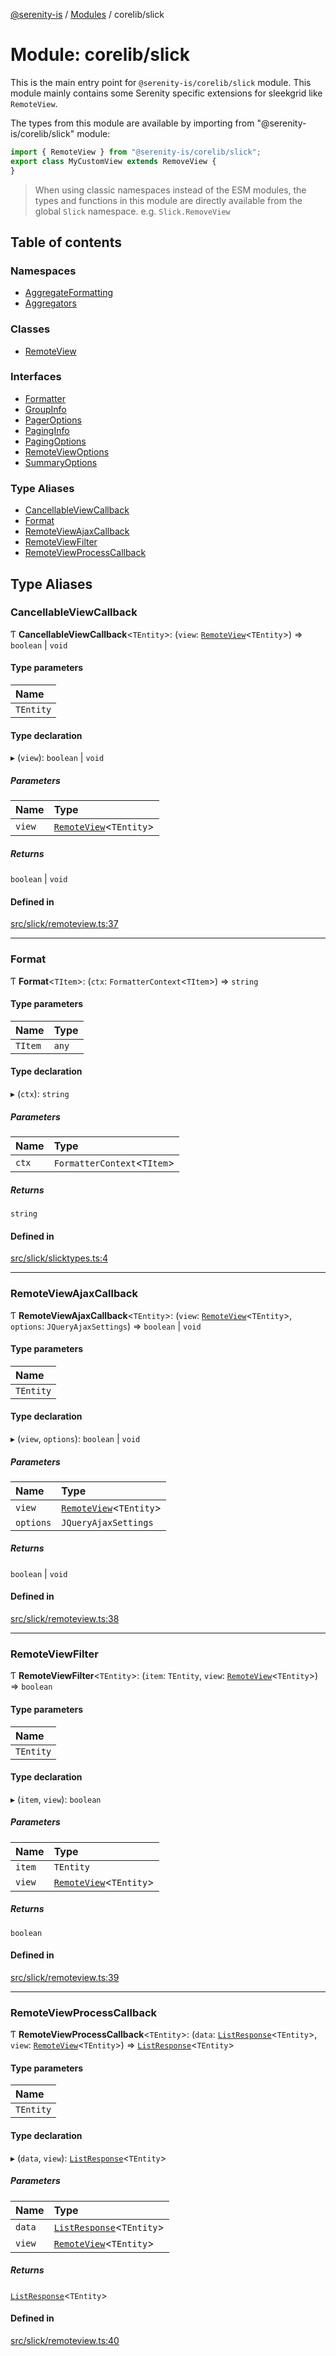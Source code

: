 [@serenity-is](../README.md) / [Modules](../modules.md) / corelib/slick

# Module: corelib/slick

This is the main entry point for `@serenity-is/corelib/slick` module. This module mainly contains 
some Serenity specific extensions for sleekgrid like `RemoteView`.

The types from this module are available by importing from "@serenity-is/corelib/slick" module:

```ts
import { RemoteView } from "@serenity-is/corelib/slick";
export class MyCustomView extends RemoveView {
}
```
  
> When using classic namespaces instead of the ESM modules, the types and functions in this module are directly available from the global `Slick` namespace.
> e.g. `Slick.RemoveView`

## Table of contents

### Namespaces

- [AggregateFormatting](corelib_slick.AggregateFormatting.md)
- [Aggregators](corelib_slick.Aggregators.md)

### Classes

- [RemoteView](../classes/corelib_slick.RemoteView.md)

### Interfaces

- [Formatter](../interfaces/corelib_slick.Formatter.md)
- [GroupInfo](../interfaces/corelib_slick.GroupInfo.md)
- [PagerOptions](../interfaces/corelib_slick.PagerOptions.md)
- [PagingInfo](../interfaces/corelib_slick.PagingInfo.md)
- [PagingOptions](../interfaces/corelib_slick.PagingOptions.md)
- [RemoteViewOptions](../interfaces/corelib_slick.RemoteViewOptions.md)
- [SummaryOptions](../interfaces/corelib_slick.SummaryOptions.md)

### Type Aliases

- [CancellableViewCallback](corelib_slick.md#cancellableviewcallback)
- [Format](corelib_slick.md#format)
- [RemoteViewAjaxCallback](corelib_slick.md#remoteviewajaxcallback)
- [RemoteViewFilter](corelib_slick.md#remoteviewfilter)
- [RemoteViewProcessCallback](corelib_slick.md#remoteviewprocesscallback)

## Type Aliases

### CancellableViewCallback

Ƭ **CancellableViewCallback**<`TEntity`\>: (`view`: [`RemoteView`](../classes/corelib_slick.RemoteView.md)<`TEntity`\>) => `boolean` \| `void`

#### Type parameters

| Name |
| :------ |
| `TEntity` |

#### Type declaration

▸ (`view`): `boolean` \| `void`

##### Parameters

| Name | Type |
| :------ | :------ |
| `view` | [`RemoteView`](../classes/corelib_slick.RemoteView.md)<`TEntity`\> |

##### Returns

`boolean` \| `void`

#### Defined in

[src/slick/remoteview.ts:37](https://github.com/serenity-is/serenity/blob/master/packages/corelib/src/slick/remoteview.ts#L37)

___

### Format

Ƭ **Format**<`TItem`\>: (`ctx`: `FormatterContext`<`TItem`\>) => `string`

#### Type parameters

| Name | Type |
| :------ | :------ |
| `TItem` | `any` |

#### Type declaration

▸ (`ctx`): `string`

##### Parameters

| Name | Type |
| :------ | :------ |
| `ctx` | `FormatterContext`<`TItem`\> |

##### Returns

`string`

#### Defined in

[src/slick/slicktypes.ts:4](https://github.com/serenity-is/serenity/blob/master/packages/corelib/src/slick/slicktypes.ts#L4)

___

### RemoteViewAjaxCallback

Ƭ **RemoteViewAjaxCallback**<`TEntity`\>: (`view`: [`RemoteView`](../classes/corelib_slick.RemoteView.md)<`TEntity`\>, `options`: `JQueryAjaxSettings`) => `boolean` \| `void`

#### Type parameters

| Name |
| :------ |
| `TEntity` |

#### Type declaration

▸ (`view`, `options`): `boolean` \| `void`

##### Parameters

| Name | Type |
| :------ | :------ |
| `view` | [`RemoteView`](../classes/corelib_slick.RemoteView.md)<`TEntity`\> |
| `options` | `JQueryAjaxSettings` |

##### Returns

`boolean` \| `void`

#### Defined in

[src/slick/remoteview.ts:38](https://github.com/serenity-is/serenity/blob/master/packages/corelib/src/slick/remoteview.ts#L38)

___

### RemoteViewFilter

Ƭ **RemoteViewFilter**<`TEntity`\>: (`item`: `TEntity`, `view`: [`RemoteView`](../classes/corelib_slick.RemoteView.md)<`TEntity`\>) => `boolean`

#### Type parameters

| Name |
| :------ |
| `TEntity` |

#### Type declaration

▸ (`item`, `view`): `boolean`

##### Parameters

| Name | Type |
| :------ | :------ |
| `item` | `TEntity` |
| `view` | [`RemoteView`](../classes/corelib_slick.RemoteView.md)<`TEntity`\> |

##### Returns

`boolean`

#### Defined in

[src/slick/remoteview.ts:39](https://github.com/serenity-is/serenity/blob/master/packages/corelib/src/slick/remoteview.ts#L39)

___

### RemoteViewProcessCallback

Ƭ **RemoteViewProcessCallback**<`TEntity`\>: (`data`: [`ListResponse`](../interfaces/corelib_q.ListResponse.md)<`TEntity`\>, `view`: [`RemoteView`](../classes/corelib_slick.RemoteView.md)<`TEntity`\>) => [`ListResponse`](../interfaces/corelib_q.ListResponse.md)<`TEntity`\>

#### Type parameters

| Name |
| :------ |
| `TEntity` |

#### Type declaration

▸ (`data`, `view`): [`ListResponse`](../interfaces/corelib_q.ListResponse.md)<`TEntity`\>

##### Parameters

| Name | Type |
| :------ | :------ |
| `data` | [`ListResponse`](../interfaces/corelib_q.ListResponse.md)<`TEntity`\> |
| `view` | [`RemoteView`](../classes/corelib_slick.RemoteView.md)<`TEntity`\> |

##### Returns

[`ListResponse`](../interfaces/corelib_q.ListResponse.md)<`TEntity`\>

#### Defined in

[src/slick/remoteview.ts:40](https://github.com/serenity-is/serenity/blob/master/packages/corelib/src/slick/remoteview.ts#L40)
